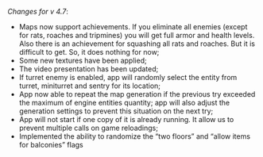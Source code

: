 _Changes for v 4.7_:
- Maps now support achievements. If you eliminate all enemies (except for rats, roaches and tripmines) you will get full armor and health levels. Also there is an achievement for squashing all rats and roaches. But it is difficult to get. So, it does nothing for now;
- Some new textures have been applied;
- The video presentation has been updated;
- If turret enemy is enabled, app will randomly select the entity from turret, miniturret and sentry for its location;
- App now able to repeat the map generation if the previous try exceeded the maximum of engine entities quantity; app will also adjust the generation settings to prevent this situation on the next try;
- App will not start if one copy of it is already running. It allow us to prevent multiple calls on game reloadings;
- Implemented the ability to randomize the “two floors” and “allow items for balconies” flags
